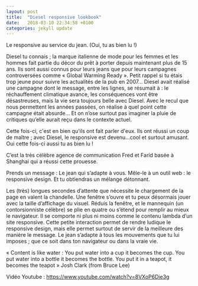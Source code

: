 ```yaml
---
layout: post
title:  "Diesel responsive lookbook"
date:   2018-03-10 22:34:58 +0100
categories: jekyll update
---
```

Le responsive au service du jean. (Oui, tu as bien lu !)

Diesel tu connais ; la marque italienne de mode pour les femmes et les hommes fait partie du décor du prêt à porter depuis maintenant plus de 15 ans.
Ils sont aussi connus pour leurs jeans que pour leurs campagnes controversées comme « Global Warming Ready ». Petit rappel si tu étais trop jeune pour suivre les actualités de la pub en 2007... Diesel avait réalisé une campagne dont le message, entre les lignes, se résumait à : le réchauffement climatique avance, les conséquences vont être désastreuses, mais la vie sera toujours belle avec Diesel. Avec le recul que nous permettent les années passées, on réalise à quel point cette campagne était absurde… Et on n’ose surtout pas imaginer la pluie de critiques qu’elle aurait reçu dans le contexte actuel.

Cette fois-ci, c'est en bien qu'ils ont fait parler d'eux. Ils ont réussi un coup de maître ; avec Diesel, le responsive est devenu...cool et surtout amusant. Oui cette fois-ci aussi tu as bien lu !


C’est la très célèbre agence de communication Fred et Farid basée à Shanghai qui a réussi cette prouesse.

Prends un message : Le jean qui s’adapte à vous. Mêle-le à un outil web : le responsive design. Et tu obtiendras un mélange détonnant.

Les (très) longues secondes d’attente que nécessite le chargement de la page en valent la chandelle. Une fenêtre s’ouvre et tu peux désormais jouer avec la taille d’affichage du visuel. Réduis la fenêtre, et le mannequin (un contorsionniste célèbre) se plie en quatre ou s’étend pour remplir au mieux le navigateur. Il se comporte ni plus ni moins comme le contenu lambda d’un site responsive.
Cette petite interaction permet de rendre ludique le responsive design, mais elle permet surtout de servir de la meilleure des manière le message.
Le jean s’adapte à tous les mouvements que tu lui imposes ; que ce soit dans ton navigateur ou dans la vraie vie.

« Content is like water :
You put water into a cup it becomes the cup.
You put water into a bottle it becomes the bottle.
You put it in a teapot, it becomes the teapot »
Josh Clark (from Bruce Lee)

Vidéo Youtube : https://www.youtube.com/watch?v=8VXoP6Die3g

